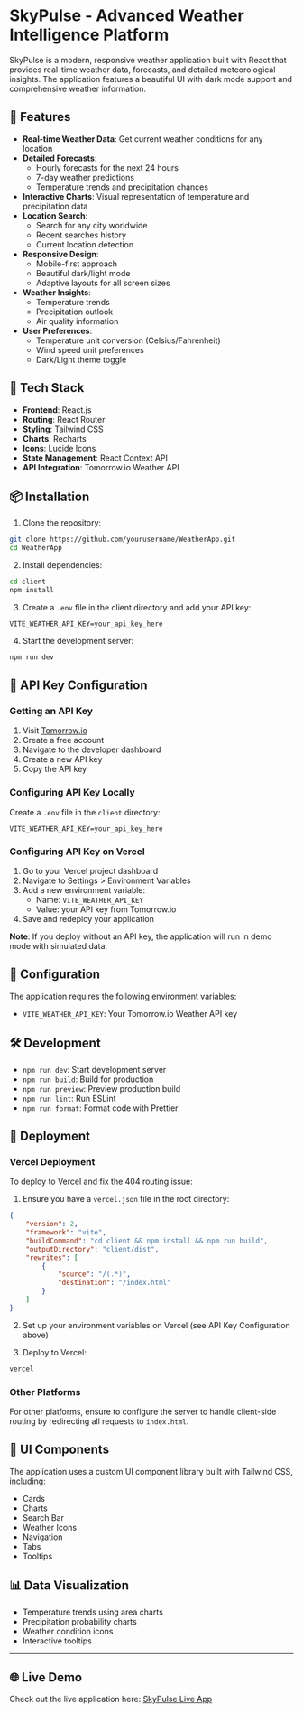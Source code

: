 # SkyPulse - Advanced Weather Intelligence Platform

SkyPulse is a modern, responsive weather application built with React that provides real-time weather data, forecasts, and detailed meteorological insights. The application features a beautiful UI with dark mode support and comprehensive weather information.

## 🌟 Features

-  **Real-time Weather Data**: Get current weather conditions for any location
-  **Detailed Forecasts**:
   -  Hourly forecasts for the next 24 hours
   -  7-day weather predictions
   -  Temperature trends and precipitation chances
-  **Interactive Charts**: Visual representation of temperature and precipitation data
-  **Location Search**:
   -  Search for any city worldwide
   -  Recent searches history
   -  Current location detection
-  **Responsive Design**:
   -  Mobile-first approach
   -  Beautiful dark/light mode
   -  Adaptive layouts for all screen sizes
-  **Weather Insights**:
   -  Temperature trends
   -  Precipitation outlook
   -  Air quality information
-  **User Preferences**:
   -  Temperature unit conversion (Celsius/Fahrenheit)
   -  Wind speed unit preferences
   -  Dark/Light theme toggle

## 🚀 Tech Stack

-  **Frontend**: React.js
-  **Routing**: React Router
-  **Styling**: Tailwind CSS
-  **Charts**: Recharts
-  **Icons**: Lucide Icons
-  **State Management**: React Context API
-  **API Integration**: Tomorrow.io Weather API

## 📦 Installation

1. Clone the repository:

```bash
git clone https://github.com/yourusername/WeatherApp.git
cd WeatherApp
```

2. Install dependencies:

```bash
cd client
npm install
```

3. Create a `.env` file in the client directory and add your API key:

```env
VITE_WEATHER_API_KEY=your_api_key_here
```

4. Start the development server:

```bash
npm run dev
```

## 🔑 API Key Configuration

### Getting an API Key

1. Visit [Tomorrow.io](https://www.tomorrow.io/)
2. Create a free account
3. Navigate to the developer dashboard
4. Create a new API key
5. Copy the API key

### Configuring API Key Locally

Create a `.env` file in the `client` directory:

```
VITE_WEATHER_API_KEY=your_api_key_here
```

### Configuring API Key on Vercel

1. Go to your Vercel project dashboard
2. Navigate to Settings > Environment Variables
3. Add a new environment variable:
   -  Name: `VITE_WEATHER_API_KEY`
   -  Value: your API key from Tomorrow.io
4. Save and redeploy your application

**Note**: If you deploy without an API key, the application will run in demo mode with simulated data.

## 🔧 Configuration

The application requires the following environment variables:

-  `VITE_WEATHER_API_KEY`: Your Tomorrow.io Weather API key

## 🛠️ Development

-  `npm run dev`: Start development server
-  `npm run build`: Build for production
-  `npm run preview`: Preview production build
-  `npm run lint`: Run ESLint
-  `npm run format`: Format code with Prettier

## 📱 Deployment

### Vercel Deployment

To deploy to Vercel and fix the 404 routing issue:

1. Ensure you have a `vercel.json` file in the root directory:

```json
{
	"version": 2,
	"framework": "vite",
	"buildCommand": "cd client && npm install && npm run build",
	"outputDirectory": "client/dist",
	"rewrites": [
		{
			"source": "/(.*)",
			"destination": "/index.html"
		}
	]
}
```

2. Set up your environment variables on Vercel (see API Key Configuration above)

3. Deploy to Vercel:

```bash
vercel
```

### Other Platforms

For other platforms, ensure to configure the server to handle client-side routing by redirecting all requests to `index.html`.

## 🎨 UI Components

The application uses a custom UI component library built with Tailwind CSS, including:

-  Cards
-  Charts
-  Search Bar
-  Weather Icons
-  Navigation
-  Tabs
-  Tooltips

## 📊 Data Visualization

-  Temperature trends using area charts
-  Precipitation probability charts
-  Weather condition icons
-  Interactive tooltips

---

## 🌐 Live Demo

Check out the live application here: [SkyPulse Live App](https://weather-app-three-rose-71.vercel.app/)
